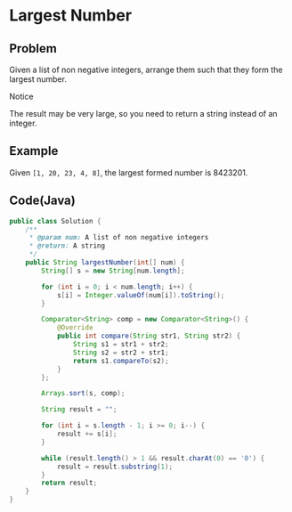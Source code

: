 # Largest Number

## Problem

Given a list of non negative integers, arrange them such that they form the largest number.

Notice

The result may be very large, so you need to return a string instead of an integer.

## Example

Given `[1, 20, 23, 4, 8]`, the largest formed number is 8423201.

## Code(Java)

```java
public class Solution {
    /**
     * @param num: A list of non negative integers
     * @return: A string
     */
    public String largestNumber(int[] num) {
        String[] s = new String[num.length];

        for (int i = 0; i < num.length; i++) {
            s[i] = Integer.valueOf(num[i]).toString();
        }

        Comparator<String> comp = new Comparator<String>() {
            @Override
            public int compare(String str1, String str2) {
                String s1 = str1 + str2;
                String s2 = str2 + str1;
                return s1.compareTo(s2);
            }
        };

        Arrays.sort(s, comp);

        String result = "";

        for (int i = s.length - 1; i >= 0; i--) {
            result += s[i];
        }

        while (result.length() > 1 && result.charAt(0) == '0') {
            result = result.substring(1);
        }
        return result;
    }
}
```

